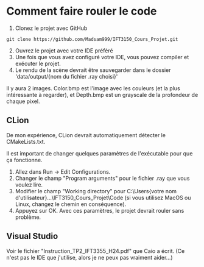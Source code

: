 # Comment faire rouler le code
1. Clonez le projet avec GitHub
```
git clone https://github.com/Madsam999/IFT3150_Cours_Projet.git
```
2. Ouvrez le projet avec votre IDE préféré
3. Une fois que vous avez configuré votre IDE, vous pouvez compiler et exécuter le projet.
4. Le rendu de la scène devrait être sauvegarder dans le dossier 'data/output/{nom du fichier .ray choisi}'

Il y aura 2 images. Color.bmp est l'image avec les couleurs (et la plus intéressante à regarder), et Depth.bmp est un grayscale de la profondeur de chaque pixel.
## CLion
De mon expérience, CLion devrait automatiquement détecter le CMakeLists.txt.

Il est important de changer quelques paramètres de l'exécutable pour que ça fonctionne.
1. Allez dans Run -> Edit Configurations.
2. Changer le champ "Program arguments" pour le fichier .ray que vous voulez lire.
3. Modifier le champ "Working directory" pour C:\Users\{votre nom d'utilisateur}\...\IFT3150_Cours_Projet\Code (si vous utilisez MacOS ou Linux, changez le chemin en conséquence).
4. Appuyez sur OK.
Avec ces paramètres, le projet devrait rouler sans problème.
## Visual Studio
Voir le fichier "Instruction_TP2_IFT3355_H24.pdf" que Caio a écrit. (Ce n'est pas le IDE que j'utilise, alors je ne peux pas vraiment aider...)
